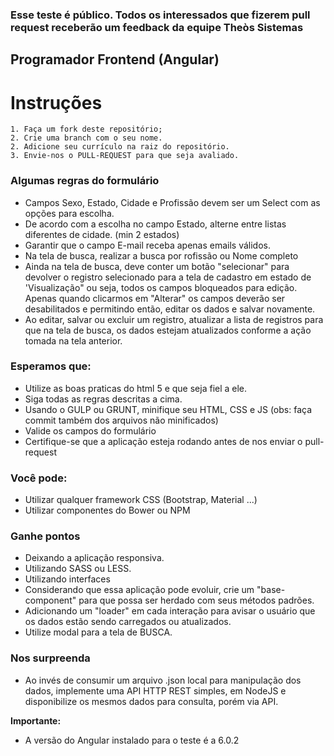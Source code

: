

### Esse teste é público. Todos os interessados que fizerem pull request receberão um feedback da equipe Theòs Sistemas

## Programador Frontend (Angular)

# Instruções
    
    1. Faça um fork deste repositório;
    2. Crie uma branch com o seu nome.
    2. Adicione seu currículo na raiz do repositório.
    3. Envie-nos o PULL-REQUEST para que seja avaliado.

### Algumas regras do formulário

* Campos Sexo, Estado, Cidade e Profissão devem ser um Select com as opções para escolha.
* De acordo com a escolha no campo Estado, alterne entre listas diferentes de cidade. (min 2 estados)
* Garantir que o campo E-mail receba apenas emails válidos.
* Na tela de busca, realizar a busca por rofissão ou Nome completo
* Ainda na tela de busca, deve conter um botão "selecionar" para devolver o registro selecionado para a tela de cadastro em estado de 'Visualização" ou seja, todos os campos bloqueados para edição. Apenas quando clicarmos em "Alterar" os campos deverão ser desabilitados e permitindo então, editar os dados e salvar novamente.
* Ao editar, salvar ou excluir um registro, atualizar a lista de registros para que na tela de busca, os dados estejam atualizados conforme a ação tomada na tela anterior.

### Esperamos que:

* Utilize as boas praticas do html 5 e que seja fiel a ele.
* Siga todas as regras descritas a cima.
* Usando  o GULP ou GRUNT, minifique seu HTML, CSS e JS (obs: faça commit também dos arquivos não minificados)
* Valide os campos do formulário
* Certifique-se que a aplicação esteja rodando antes de nos enviar o pull-request

### Você pode:

* Utilizar qualquer framework CSS (Bootstrap, Material ...)
* Utilizar componentes do Bower ou NPM

### Ganhe pontos

* Deixando a aplicação responsiva.
* Utilizando SASS ou LESS.
* Utilizando interfaces
* Considerando que essa aplicação pode evoluir, crie um "base-component" para que possa ser herdado com seus métodos padrões.
* Adicionando um "loader" em cada interação para avisar o usuário que os dados estão sendo carregados ou atualizados.
* Utilize modal para a tela de BUSCA.


### Nos surpreenda

* Ao invés de consumir um arquivo .json local para manipulação dos dados, implemente uma API HTTP REST simples, em NodeJS e disponibilize os mesmos dados para consulta, porém via API.



**Importante:**

* A versão do Angular instalado para o teste é a 6.0.2




